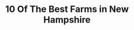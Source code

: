 ---
layout: ampstory
title: 10 Of The Best Farms in New Hampshire
cover:
   title: 10 Of The Best Farms in New Hampshire
   subtitle: Open Directory Project
   background: ../assets/images/farms/cover.jpg

pages: 
 - layout: thirds
   top: <h1>#1 Moulton Farm</h1>
   bottom: "<p>Great time of year to visit.</p>"
   background: ../assets/images/farms/A.jpg
   backgroundblur: true   
 - layout: thirds
   top: <h1>#2 Tendercrop Farm at the Red Barn</h1>
   bottom: "<p>Worth a trip from Portland Me area! The quality is very nice.</p>"
   background: ../assets/images/farms/B.jpg
   backgroundblur: true  
 - layout: thirds
   top: <h1>#3 Charmingfare Farm</h1>
   bottom: "<p>Such a super fun place for the kids for Christmas!.</p>"
   background: ../assets/images/farms/C.jpg
   backgroundblur: true
 - layout: thirds
   top: <h1>#4 DeMeritt Hill Farm</h1>
   bottom: "<p>Hands down the best apple cider donut I’ve ever had.</p>"
   background: ../assets/images/farms/D.jpg
   backgroundblur: true  
 - layout: thirds
   top: <h1>#5 LaValley Farms</h1>
   bottom: "<p>Great selection of fresh vegetables.</p>"
   background: ../assets/images/farms/E.jpg
   backgroundblur: true  
 - layout: thirds
   top: <h1>#6 Wagon Hill Farm</h1>
   bottom: "<p>156 Piscataqua Rd, Durham, NH 03824, United States|4.8(185).</p>"
   background: ../assets/images/farms/F.jpg
   backgroundblur: true  
 - layout: thirds
   top: <h1>#7 Stonewall Farm</h1>
   bottom: "<p>242 Chesterfield Rd, Keene, NH 03431, United States|4.8(128).</p>"
   background: ../assets/images/farms/G.jpg
   backgroundblur: true 
 - layout: thirds
   top: <h1>#8 Vernon Family Farm</h1>
   bottom: "<p>301 Piscassic Rd, Newfields, NH 03856, United States|4.8(128).</p>"
   background: ../assets/images/farms/H.jpg
   backgroundblur: true 
 - layout: thirds
   top: <h1>#9 Mayfair Farm</h1>
   bottom: "<p>301 Piscassic Rd, Newfields, NH 03856, United States|4.8(128).</p>"
   background: ../assets/images/farms/I.jpg
   backgroundblur: true 
 - layout: thirds
   top: <h1>#10 Mayfair Farm</h1>
   bottom: "<p>31 Clymers Dr, Harrisville, NH 03450, United States|5(26).</p>"
   background: ../assets/images/farms/J.jpg
   backgroundblur: true   
 - layout: thirds
   middle: Continue reading...
   cta:
      link: https://www.knot35.com/toplist/10-of-the-best-farms-in-new-hampshire/
      text: 10 Of The Best Farms in New Hampshire
      
---